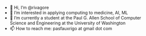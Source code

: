- 👋 Hi, I’m @rivagore
- 👀 I’m interested in applying computing to medicine, AI, ML
- 🌱 I’m currently a student at the Paul G. Allen School of Computer Science and Engineering at the University of Washington
- 📫 How to reach me: pasfauxrigo at gmail dot com
<!--- - 💞️ I’m looking to collaborate on ... --->
<!---
rivagore/rivagore is a ✨ special ✨ repository because its `README.md` (this file) appears on your GitHub profile.
You can click the Preview link to take a look at your changes.
--->
